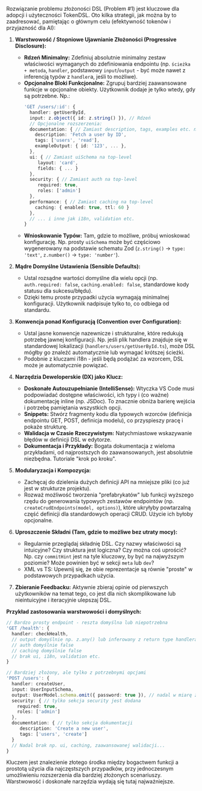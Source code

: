 Rozwiązanie problemu złożoności DSL (Problem #1) jest kluczowe dla adopcji i użyteczności TokenDSL. Oto kilka strategii, jak można by to zaadresować, pamiętając o głównym celu (efektywność tokenów i przyjazność dla AI):

1.  **Warstwowość / Stopniowe Ujawnianie Złożoności (Progressive Disclosure):**
    *   **Rdzeń Minimalny:** Zdefiniuj absolutnie minimalny zestaw właściwości wymaganych do zdefiniowania endpointu (np. `ścieżka + metoda`, `handler`, podstawowy `input`/`output` - być może nawet z inferencją typów z `handler`a, jeśli to możliwe).
    *   **Opcjonalne Bloki Funkcjonalne:** Zgrupuj bardziej zaawansowane funkcje w opcjonalne obiekty. Użytkownik dodaje je tylko wtedy, gdy są potrzebne. Np.:
        ```typescript
        'GET /users/:id': {
          handler: getUserById,
          input: z.object({ id: z.string() }), // Rdzeń
          // Opcjonalne rozszerzenia:
          documentation: { // Zamiast description, tags, examples etc. na top-level
            description: 'Fetch a user by ID',
            tags: ['users', 'read'],
            exampleOutput: { id: '123', ... },
          },
          ui: { // Zamiast uiSchema na top-level
             layout: 'card',
             fields: { ... }
          },
          security: { // Zamiast auth na top-level
             required: true,
             roles: ['admin']
          },
          performance: { // Zamiast caching na top-level
            caching: { enabled: true, ttl: 60 }
          },
          // ... i inne jak i18n, validation etc.
        }
        ```
    *   **Wnioskowanie Typów:** Tam, gdzie to możliwe, próbuj wnioskować konfigurację. Np. prosty `uiSchema` może być częściowo wygenerowany na podstawie schematu Zod (`z.string()` -> `type: 'text'`, `z.number()` -> `type: 'number'`).

2.  **Mądre Domyślne Ustawienia (Sensible Defaults):**
    *   Ustal rozsądne wartości domyślne dla wielu opcji (np. `auth.required: false`, `caching.enabled: false`, standardowe kody statusu dla sukcesu/błędu).
    *   Dzięki temu proste przypadki użycia wymagają minimalnej konfiguracji. Użytkownik nadpisuje tylko to, co odbiega od standardu.

3.  **Konwencja ponad Konfiguracją (Convention over Configuration):**
    *   Ustal jasne konwencje nazewnicze i strukturalne, które redukują potrzebę jawnej konfiguracji. Np. jeśli plik handlera znajduje się w standardowej lokalizacji (`handlers/users/getUserById.ts`), może DSL mógłby go znaleźć automatycznie lub wymagać krótszej ścieżki.
    *   Podobnie z kluczami i18n - jeśli będą podążać za wzorcem, DSL może je automatycznie powiązać.

4.  **Narzędzia Deweloperskie (DX) jako Klucz:**
    *   **Doskonałe Autouzupełnianie (IntelliSense):** Wtyczka VS Code musi podpowiadać dostępne właściwości, ich typy i (co ważne) dokumentację inline (np. JSDoc). To znacznie obniża barierę wejścia i potrzebę pamiętania wszystkich opcji.
    *   **Snippets:** Stwórz fragmenty kodu dla typowych wzorców (definicja endpointu GET, POST, definicja modelu), co przyspieszy pracę i pokaże strukturę.
    *   **Walidacja w Czasie Rzeczywistym:** Natychmiastowe wskazywanie błędów w definicji DSL w edytorze.
    *   **Dokumentacja i Przykłady:** Bogata dokumentacja z wieloma przykładami, od najprostszych do zaawansowanych, jest absolutnie niezbędna. Tutoriale "krok po kroku".

5.  **Modularyzacja i Kompozycja:**
    *   Zachęcaj do dzielenia dużych definicji API na mniejsze pliki (co już jest w strukturze projektu).
    *   Rozważ możliwość tworzenia "prefabrykatów" lub funkcji wyższego rzędu do generowania typowych zestawów endpointów (np. `createCrudEndpoints(model, options)`), które ukryłyby powtarzalną część definicji dla standardowych operacji CRUD. Użycie ich byłoby opcjonalne.

6.  **Uproszczenie Składni (Tam, gdzie to możliwe bez utraty mocy):**
    *   Regularnie przeglądaj składnię DSL. Czy nazwy właściwości są intuicyjne? Czy struktura jest logiczna? Czy można coś uprościć? Np. czy `commitHint` jest na tyle kluczowy, by być na najwyższym poziomie? Może powinien być w sekcji `meta` lub `dev`?
    *   XML vs TS: Upewnij się, że obie reprezentacje są równie "proste" w podstawowych przypadkach użycia.

7.  **Zbieranie Feedbacku:** Aktywnie zbieraj opinie od pierwszych użytkowników na temat tego, co jest dla nich skomplikowane lub nieintuicyjne i iteracyjnie ulepszaj DSL.

**Przykład zastosowania warstwowości i domyślnych:**

```typescript
// Bardzo prosty endpoint - reszta domyślna lub niepotrzebna
'GET /health': {
  handler: checkHealth,
  // output domyślnie np. z.any() lub inferowany z return type handlera
  // auth domyślnie false
  // caching domyślnie false
  // brak ui, i18n, validation etc.
}

// Bardziej złożony, ale tylko z potrzebnymi opcjami
'POST /users': {
  handler: createUser,
  input: UserInputSchema,
  output: UserModel.schema.omit({ password: true }), // nadal w miarę zwięzłe
  security: { // tylko sekcja security jest dodana
    required: true,
    roles: ['admin']
  },
  documentation: { // tylko sekcja dokumentacji
     description: 'Create a new user',
     tags: ['users', 'create']
  }
  // Nadal brak np. ui, caching, zaawansowanej walidacji...
}
```

Kluczem jest znalezienie złotego środka między bogactwem funkcji a prostotą użycia dla najczęstszych przypadków, przy jednoczesnym umożliwieniu rozszerzenia dla bardziej złożonych scenariuszy. Warstwowość i doskonałe narzędzia wydają się tutaj najważniejsze.